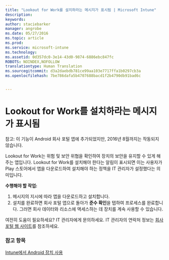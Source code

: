 ```yaml
---
title: "Lookout for Work를 설치하라는 메시지가 표시됨 | Microsoft Intune"
description: 
keywords: 
author: staciebarker
manager: angrobe
ms.date: 05/27/2016
ms.topic: article
ms.prod: 
ms.service: microsoft-intune
ms.technology: 
ms.assetid: 0d357dc0-3e14-43d0-9874-6886ebc847fc
ROBOTS: NOINDEX,NOFOLLOW
translationtype: Human Translation
ms.sourcegitcommit: d3a2daebdb781ce99aa103e7717ffa1b0297cb3a
ms.openlocfilehash: 7be786dafa5b4707688bacd1f2b4790db91bad6c


---
```


# Lookout for Work를 설치하라는 메시지가 표시됨
참고: 이 기능이 Android 회사 포털 앱에 추가되었지만, 2016년 8월까지는 작동되지 않습니다.

Lookout for Work는 위험 및 보안 위협을 확인하여 장치의 보안을 유지할 수 있게 해 주는 앱입니다. Lookout for Work를 설치해야 한다는 알림이 표시되면 이는 사용자가 Play 스토어에서 앱을 다운로드하여 설치해야 하는 정책을 IT 관리자가 설정했다는 의미입니다.

**수행해야 할 작업:**

1.  메시지의 지시에 따라 앱을 다운로드하고 설치합니다.
2.  설치를 완료하면 회사 포털 앱으로 돌아가 **준수 확인**을 탭하여 프로세스를 완료합니다. 그러면 회사 데이터와 리소스에 액세스하는 데 장치를 계속 사용할 수 있습니다.

여전히 도움이 필요하세요? IT 관리자에게 문의하세요. IT 관리자의 연락처 정보는 [회사 포털 웹 사이트](http://portal.manage.microsoft.com)를 참조하세요.

### 참고 항목
[Intune에서 Android 장치 사용](using-your-android-device-with-intune.md)



<!--HONumber=Aug16_HO4-->



